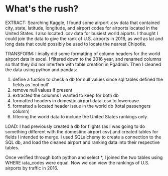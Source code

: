 # What's the rush?

EXTRACT:
    Searching Kaggle, I found some airport .csv data that contained city, state, latitude, longitude, and airport codes for airports located in the United States. I also located .csv data for busiest world aiports. I thought I could join the data to give the rank of U.S. airports in 2016, as well as lat and long data that could possibly be used to locate the nearest Chipotle.

TRANSFORM:
    I inially did some formatting of column headers for the world airport data in excel. I filtered down to the 2016 year, and renamed columns so that they did nor interfere with table creation in Pgadmin. Then I cleaned the data using python and pandas:
    
1. define a fuction to check a db for null values since sql tables defined the fields as 'not null'
2. remove null values if present
3. extracted the columns I wanted to keep for both db
4. formatted headers in domestic airport data .csv to lowercase
5. formatted a located header issue in the world db (total passengers column)
6. filtering the world data to include the United States rankings only. 


LOAD:
    I had previously created a db for flights (as I was going to do something different with the domestinc airport csv) and 
    created tables for fields I intended to merge. I used SQLalchemy to create a connection to the SQL db, and load the cleaned airport and ranking data into their respective tables.
    
Once verified through both python and select *, I joined the two tables using WHERE iata_codes were equal. Now we can view the rankings of U.S. airports by traffic in 2016.